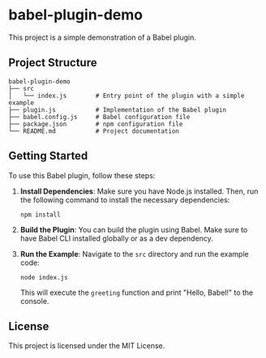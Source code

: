 # babel-plugin-demo

This project is a simple demonstration of a Babel plugin.

## Project Structure

```
babel-plugin-demo
├── src
│   └── index.js        # Entry point of the plugin with a simple example
├── plugin.js           # Implementation of the Babel plugin
├── babel.config.js     # Babel configuration file
├── package.json        # npm configuration file
└── README.md           # Project documentation
```

## Getting Started

To use this Babel plugin, follow these steps:

1. **Install Dependencies**: Make sure you have Node.js installed. Then, run the following command to install the necessary dependencies:

   ```
   npm install
   ```

2. **Build the Plugin**: You can build the plugin using Babel. Make sure to have Babel CLI installed globally or as a dev dependency.

3. **Run the Example**: Navigate to the `src` directory and run the example code:

   ```
   node index.js
   ```

   This will execute the `greeting` function and print "Hello, Babel!" to the console.

## License

This project is licensed under the MIT License.